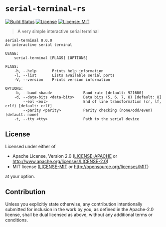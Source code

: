 # `serial-terminal-rs`

[![Build Status](https://travis-ci.com/mvertescher/serial-terminal-rs.svg?branch=master)](https://travis-ci.com/mvertescher/serial-terminal-rs)
[![License](https://img.shields.io/badge/License-Apache%202.0-blue.svg)](https://opensource.org/licenses/Apache-2.0)
[![License: MIT](https://img.shields.io/badge/License-MIT-yellow.svg)](https://opensource.org/licenses/MIT)

> A very simple interactive serial terminal

```text
serial-terminal 0.0.0
An interactive serial terminal

USAGE:
    serial-terminal [FLAGS] [OPTIONS]

FLAGS:
    -h, --help       Prints help information
    -l, --list       Lists available serial ports
    -V, --version    Prints version information

OPTIONS:
    -b, --baud <baud>              Baud rate [default: 921600]
    -d, --data-bits <data-bits>    Data bits (5, 6, 7, 8) [default: 8]
        --eol <eol>                End of line transformation (cr, lf, crlf) [default: crlf]
        --parity <parity>          Parity checking (none/odd/even) [default: none]
    -t, --tty <tty>                Path to the serial device
```

## License

Licensed under either of

 * Apache License, Version 2.0
   ([LICENSE-APACHE](LICENSE-APACHE) or http://www.apache.org/licenses/LICENSE-2.0)
 * MIT license
   ([LICENSE-MIT](LICENSE-MIT) or http://opensource.org/licenses/MIT)

at your option.

## Contribution

Unless you explicitly state otherwise, any contribution intentionally submitted
for inclusion in the work by you, as defined in the Apache-2.0 license, shall be
dual licensed as above, without any additional terms or conditions.
